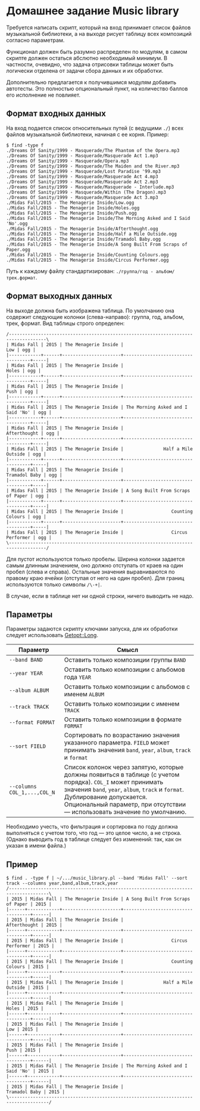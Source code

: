 Домашнее задание Music library
==============================

Требуется написать скрипт, который на вход принимает список файлов музыкальной библиотеки, а на выходе рисует таблицу всех композиций согласно параметрам.

Функционал должен быть разумно распределен по модулям, в самом скрипте должен остаться абслютно необходимый минимум. В частности, очевидно, что задача отрисовки таблицы может быть логически отделена от задачи сбора данных и их обработки.

Дополнительно предлагается к получившимся модулям добавить автотесты. Это полностью опциональный пункт, на количество баллов его исполнение не повлияет.

Формат входных данных
---------------------

На вход подается список относительных путей (с ведущими `./`) всех файлов музыкальной библиотеки, начиная с ее корня. Пример:

```
$ find -type f
./Dreams Of Sanity/1999 - Masquerade/The Phantom of the Opera.mp3
./Dreams Of Sanity/1999 - Masquerade/Masquerade Act 1.mp3
./Dreams Of Sanity/1999 - Masquerade/Opera.mp3
./Dreams Of Sanity/1999 - Masquerade/The Maiden and the River.mp3
./Dreams Of Sanity/1999 - Masquerade/Lost Paradise '99.mp3
./Dreams Of Sanity/1999 - Masquerade/Masquerade Act 4.mp3
./Dreams Of Sanity/1999 - Masquerade/Masquerade Act 2.mp3
./Dreams Of Sanity/1999 - Masquerade/Masquerade - Interlude.mp3
./Dreams Of Sanity/1999 - Masquerade/Within (The Dragon).mp3
./Dreams Of Sanity/1999 - Masquerade/Masquerade Act 3.mp3
./Midas Fall/2015 - The Menagerie Inside/Low.ogg
./Midas Fall/2015 - The Menagerie Inside/Holes.ogg
./Midas Fall/2015 - The Menagerie Inside/Push.ogg
./Midas Fall/2015 - The Menagerie Inside/The Morning Asked and I Said 'No'.ogg
./Midas Fall/2015 - The Menagerie Inside/Afterthought.ogg
./Midas Fall/2015 - The Menagerie Inside/Half a Mile Outside.ogg
./Midas Fall/2015 - The Menagerie Inside/Tramadol Baby.ogg
./Midas Fall/2015 - The Menagerie Inside/A Song Built From Scraps of Paper.ogg
./Midas Fall/2015 - The Menagerie Inside/Counting Colours.ogg
./Midas Fall/2015 - The Menagerie Inside/Circus Performer.ogg
```

Путь к каждому файлу стандартизирован: `./группа/год - альбом/трек.формат`.

Формат выходных данных
----------------------

На выходе должна быть изображена таблица. По умолчанию она содержит следующие колонки (слева-направо): группа, год, альбом, трек, формат. Вид таблицы строго определен:

```
/------------------------------------------------------------------------------------\
| Midas Fall | 2015 | The Menagerie Inside |                               Low | ogg |
|------------+------+----------------------+-----------------------------------+-----|
| Midas Fall | 2015 | The Menagerie Inside |                             Holes | ogg |
|------------+------+----------------------+-----------------------------------+-----|
| Midas Fall | 2015 | The Menagerie Inside |                              Push | ogg |
|------------+------+----------------------+-----------------------------------+-----|
| Midas Fall | 2015 | The Menagerie Inside | The Morning Asked and I Said 'No' | ogg |
|------------+------+----------------------+-----------------------------------+-----|
| Midas Fall | 2015 | The Menagerie Inside |                      Afterthought | ogg |
|------------+------+----------------------+-----------------------------------+-----|
| Midas Fall | 2015 | The Menagerie Inside |               Half a Mile Outside | ogg |
|------------+------+----------------------+-----------------------------------+-----|
| Midas Fall | 2015 | The Menagerie Inside |                     Tramadol Baby | ogg |
|------------+------+----------------------+-----------------------------------+-----|
| Midas Fall | 2015 | The Menagerie Inside | A Song Built From Scraps of Paper | ogg |
|------------+------+----------------------+-----------------------------------+-----|
| Midas Fall | 2015 | The Menagerie Inside |                  Counting Colours | ogg |
|------------+------+----------------------+-----------------------------------+-----|
| Midas Fall | 2015 | The Menagerie Inside |                  Circus Performer | ogg |
\------------------------------------------------------------------------------------/
```

Для пустот используются только пробелы. Ширина колонки задается самым длинным значением, оно должно отступать от краев на один пробел (слева и справа). Остальные значения выравниваются по правому краю ячейки (отступая от него на один пробел). Для границ используются только символы `/\-+|`.

В случае, если в таблице нет ни одной строки, ничего выводить не надо.

Параметры
---------

Параметры задаются скрипту ключами запуска, для их обработки следует использовать [Getopt::Long](https://metacpan.org/pod/Getopt::Long).

| Параметр | Смысл |
|----------|------------|
| `--band BAND` | Оставить только композиции группы `BAND` |
| `--year YEAR` | Оставить только композиции с альбомов года `YEAR` |
| `--album ALBUM` | Оставить только композиции с альбомов с именем `ALBUM` |
| `--track TRACK` | Оставить только композиции с именем `TRACK` |
| `--format FORMAT` | Оставить только композиции в формате `FORMAT` |
| `--sort FIELD` | Сортировать по возрастанию значения указанного параметра. `FIELD` может принимать значения `band`, `year`, `album`, `track` и `format` |
| `--columns COL_1,...,COL_N` | Список колонок через запятую, которые должны появиться в таблице (с учетом порядка). `COL_I` может принимать значения `band`, `year`, `album`, `track` и `format`. Дублирование допускается. Опциональный параметр, при отсутствии — использовать значение по умолчанию. |

Необходимо учесть, что фильтрация и сортировка по году должна выполняться с учетом того, что год — это целое число, а не строка. (Однако выводить год в таблице следует без изменений: так, как он указан в имени файла.)

Пример
------

```
$ find . -type f | ~/.../music_library.pl --band 'Midas Fall' --sort track --columns year,band,album,track,year
/-------------------------------------------------------------------------------------\
| 2015 | Midas Fall | The Menagerie Inside | A Song Built From Scraps of Paper | 2015 |
|------+------------+----------------------+-----------------------------------+------|
| 2015 | Midas Fall | The Menagerie Inside |                      Afterthought | 2015 |
|------+------------+----------------------+-----------------------------------+------|
| 2015 | Midas Fall | The Menagerie Inside |                  Circus Performer | 2015 |
|------+------------+----------------------+-----------------------------------+------|
| 2015 | Midas Fall | The Menagerie Inside |                  Counting Colours | 2015 |
|------+------------+----------------------+-----------------------------------+------|
| 2015 | Midas Fall | The Menagerie Inside |               Half a Mile Outside | 2015 |
|------+------------+----------------------+-----------------------------------+------|
| 2015 | Midas Fall | The Menagerie Inside |                             Holes | 2015 |
|------+------------+----------------------+-----------------------------------+------|
| 2015 | Midas Fall | The Menagerie Inside |                               Low | 2015 |
|------+------------+----------------------+-----------------------------------+------|
| 2015 | Midas Fall | The Menagerie Inside |                              Push | 2015 |
|------+------------+----------------------+-----------------------------------+------|
| 2015 | Midas Fall | The Menagerie Inside | The Morning Asked and I Said 'No' | 2015 |
|------+------------+----------------------+-----------------------------------+------|
| 2015 | Midas Fall | The Menagerie Inside |                     Tramadol Baby | 2015 |
\-------------------------------------------------------------------------------------/
```
